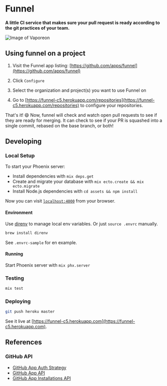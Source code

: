 # Funnel

**A little CI service that makes sure your pull request is ready according to the git practices of your team.**

![Image of Vaporeon](https://funnel-c5.herokuapp.com/images/vaporeon-small.png)

## Using funnel on a project

1. Visit the Funnel app listing: [https://github.com/apps/funnel](https://github.com/apps/funnel)

2. Click `Configure`

3. Select the organization and project(s) you want to use Funnel on

4. Go to [https://funnel-c5.herokuapp.com/repositories](https://funnel-c5.herokuapp.com/repositories) to configure your repositories.

That's it! 😄 Now, funnel will check and watch open pull requests to see if they are ready for merging. It can check to see if your PR is squashed into a single commit, rebased on the base branch, or both!

## Developing

### Local Setup

To start your Phoenix server:

  * Install dependencies with `mix deps.get`
  * Create and migrate your database with `mix ecto.create && mix ecto.migrate`
  * Install Node.js dependencies with `cd assets && npm install`

Now you can visit [`localhost:4000`](http://localhost:4000) from your browser.

#### Environment

Use [direnv](https://github.com/direnv/direnv) to manage local env variables. Or just `source .envrc` manually.

```bash
brew install direnv
```

See `.envrc-sample` for en example.

#### Running

Start Phoenix server with `mix phx.server`

### Testing

```bash
mix test
```

### Deploying

```bash
git push heroku master
```

See it live at [https://funnel-c5.herokuapp.com](https://funnel-c5.herokuapp.com).

## References

### GitHub API

* [GitHub App Auth Strategy](https://developer.github.com/apps/building-integrations/setting-up-and-registering-github-apps/about-authentication-options-for-github-apps/#about-authentication-options-for-github-apps)
* [GitHub App API](https://developer.github.com/v3/apps/)
* [GitHub App Installations API](https://developer.github.com/v3/apps/installations/)
